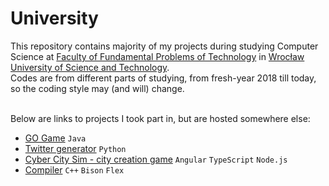 # University
This repository contains majority of my projects during studying Computer Science at [Faculty of Fundamental Problems of Technology](http://wppt.pwr.edu.pl/en/) in [Wrocław University of Science and Technology](http://pwr.edu.pl/en/).</br>
Codes are from different parts of studying, from fresh-year 2018 till today, so the coding style may (and will) change.</br></br>

Below are links to projects I took part in, but are hosted somewhere else:
* [GO Game](https://github.com/Skazmen/ProjektTP) `Java`
* [Twitter generator](https://github.com/Reclocco/PYTON-SUPER-PROJEKT) `Python`
* [Cyber City Sim - city creation game](https://github.com/jerry-sky/cyber-city-sim) `Angular` `TypeScript` `Node.js`
* [Compiler](https://github.com/KamilMatejuk/Compiler) `C++` `Bison` `Flex`
